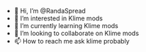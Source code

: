 - 👋 Hi, I’m @RandaSpread
- 👀 I’m interested in Klime mods
- 🌱 I’m currently learning Klime mods
- 💞️ I’m looking to collaborate on Klime mods
- 📫 How to reach me ask klime probably

<!---
RandaSpread/RandaSpread is a ✨ special ✨ repository because its `README.md` (this file) appears on your GitHub profile.
You can click the Preview link to take a look at your changes.
--->
